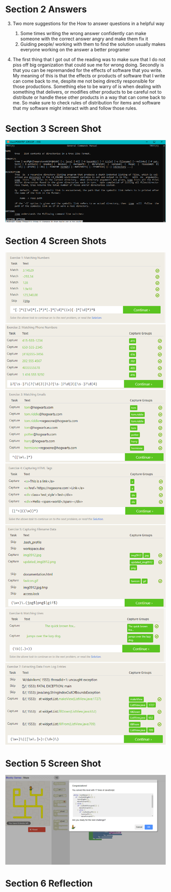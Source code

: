 # Section 2 Answers

3. Two more suggestions for the How to answer questions in a helpful way
	1. Some times writing the wrong answer confidently can make someone with the correct answer angry and make them fix it
	2. Guiding people/ working with them to find the solution usually makes everyone working on the answer a better programer

4. The first thing that I got out of the reading was to make sure that I do not piss off big organization that could sue me for wrong doing.
	Secondly is that you can be repremanded for the effects of software that you write. My meaning of this is that the effects or products of 
	software that I write can come back to me, despite me not being directly responsible for those productions. Something else to be warry of 
	is when dealing with something that delivers, or modifies other products to be careful not to distribute or handle these other products in 
	a way that can come back to me. So make sure to check rules of distribution for items and software that my software might interact with 
	and follow those rules. 

# Section 3 Screen Shot
![ubuntu Screen Shot](/labs/lab-01/imgs/man_tree_ss.png)

# Section 4 Screen Shots
![ubuntu Screen Shot](/labs/lab-01/imgs/prob1_regexsol.png)
![ubuntu Screen Shot](/labs/lab-01/imgs/prob2_regexsol.png)
![ubuntu Screen Shot](/labs/lab-01/imgs/prob3_regexsol.png)
![ubuntu Screen Shot](/labs/lab-01/imgs/prob4_regexsol.png)
![ubuntu Screen Shot](/labs/lab-01/imgs/prob5_regexsol.png)
![ubuntu Screen Shot](/labs/lab-01/imgs/prob6_regexsol.png)
![ubuntu Screen Shot](/labs/lab-01/imgs/prob7_regexsol.png)

# Section 5 Screen Shot
![ubuntu Screen Shot](/labs/lab-01/imgs/blocky_game_sol.png)

# Section 6 Reflection
